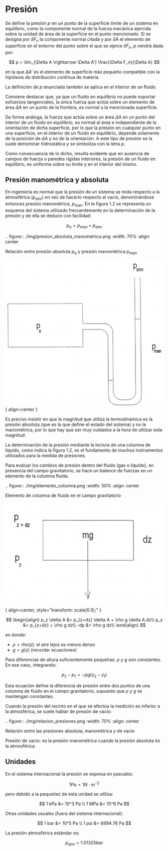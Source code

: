 # Presión


Se define la presión *p* en un punto de la superficie límite de un sistema en equilibrio, como la componente normal de la fuerza mecánica ejercida sobre la unidad de área de la superficie en el punto mencionado. Si se designa por $\delta F_n$ la componente normal citada y por $\delta A$ el elemento de superficie en el entorno del punto sobre el que se ejerce $\delta F_n$, *p* vendrá dada por:

$$
p =  \lim_{\Delta A \rightarrow \Delta A'} \frac{\Delta F_n}{\Delta A}
$$

en la que $\Delta A'$ es el elemento de superficie más pequeño compatible con la hipótesis de distribución continua de materia.

La definición de *p* enunciada también se aplica en el interior de un fluido.

Conviene destacar que, ya que un fluido en equilibrio no puede soportar esfuerzos tangenciales, la única fuerza que actúa sobre un elemento de área $\Delta A$ en un punto de la frontera, es normal a la mencionada superficie.

De forma análoga, la fuerza que actúa sobre un área $\Delta A$ en un punto del interior de un fluido en equilibrio, es normal al área e independiente de la orientación de dicha superficie, por lo que la presión en cualquier punto en una superficie, en el interior de un fluido en equilibrio, depende solamente de la posición de $\Delta A$ y no de la orientación. A este tipo de presión se la suele denominar hidrostática y se simboliza con la letra *p*.

Como consecuencia de lo dicho, resulta evidente que en ausencia de campos de fuerza o paredes rígidas interiores, la presión de un fluido en equilibrio, es uniforme sobre su límite y en el interior del mismo.


## Presión manométrica y absoluta


En ingeniería es normal que la presión de un sistema se mida respecto a la atmosférica ($p_{atm}$) en vez de hacerlo respecto al vacío, denominándose entonces presión manométrica, $p_{man}$. En la figura 1.2 se representa un esquema del sistema utilizado frecuentemente en la determinación de la presión y de ella se deduce con facilidad:

$$
p_a = p_{man}+p_{atm}
$$

.. figure:: ./img/presion_absoluta_manometrica.png
   :width: 70%
   :align: center

   Relación entre presión absoluta $p_a$ y presión manométrica $p_{man}$

![Relación entre presión absoluta $p_a$ y presión manométrica $p_{man}$](./img/presion_absoluta_manometrica.png){ align=center }


Es preciso insistir en que la magnitud que utiliza la termodinámica es la presión absoluta (que es la que define el estado del sistema) y no la manométrica, por lo que hay que ser muy cuidados a la hora de utilizar esta magnitud.

La determinación de la presión mediante la lectura de una columna de líquido, como indica la figura 1.2, es el fundamento de muchos instrumentos utilizados para la medida de presiones.



Para evaluar los cambios de presión dentro del fluido (gas o líquido), en presencia del campo gravitatorio, se hace un balance de fuerzas en un elemento de la columna fluida:

.. figure:: ./img/elemento_columna.png
   :width: 50%
   :align: center

   Elemento de columna de fluido en el campo gravitatorio

![Elemento de columna de fluido en el campo gravitatorio](./img/elemento_columna.png){ align=center, style="transform: scale(0.5);" }


$$
\begin{align}
p_z \delta A &= p_{z+dz} \delta A + \rho g \delta A dz\\
p_z &= p_{z+dz} + \rho g dz\\
-dp &= \rho g dz\\
\end{align}
$$

en donde:

- $\rho = rho(z)$: el aire  lejos es menos denso
- $g=g(z)$ (recordar ecuaciones)



Para diferencias de altura suficientemente pequeñas: $\rho$ y *g* son constantes. En ese caso, integrando:

$$
p_2-p_1 = -pg(z_2-z_1)
$$

Esta ecuación define la diferencia de presión entre dos puntos de una columna de fluido en el campo gravitatorio, supuesto que $\rho$ y *g* se mantengan constantes.

Cuando la presión del recinto en el que se efectúa la medición es inferior a la atmosférica, se suele hablar de presión de vacío:

.. figure:: ./img/relacion_presiones.png
   :width: 70%
   :align: center

   Relación entre las presiones absoluta, manomètrica y de vacío


Presión de vacío: es la presión manométrica cuando la presión absoluta es la atmosférica.


Unidades
--------

En el sistema internacional la presión se expresa en pascales:

$$
1Pa = 1N \cdot m^{-2}
$$

pero debido a la pequeñez de esta unidad se utiliza:

$$
1 kPa &= 10^3 Pa \\
1 MPa &= 10^6 Pa
$$

Otras unidades usuales (fuera del sistema internacional):

$$
1 bar &= 10^5 Pa \\
1 psi &= 6894.76 Pa
$$

La presión atmosférica estándar es:

$$
p_{atm} = 1.01325 bar
$$